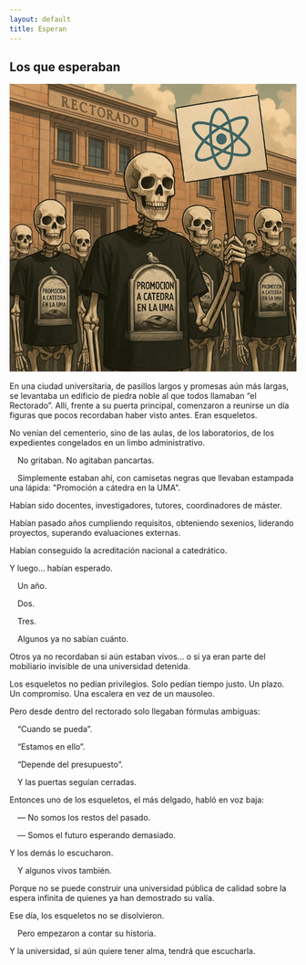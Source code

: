 ```yaml
---
layout: default
title: Esperan
---
```


## Los que esperaban

![Los que esperaban](../imagenes/esperan.jpeg)

En una ciudad universitaria, de pasillos largos y promesas aún más largas, se levantaba un edificio de piedra noble al que todos llamaban “el Rectorado”.
Allí, frente a su puerta principal, comenzaron a reunirse un día figuras que pocos recordaban haber visto antes. Eran esqueletos.

No venían del cementerio, sino de las aulas, de los laboratorios, de los expedientes congelados en un limbo administrativo.

<p style="text-indent: 1em;">No gritaban. No agitaban pancartas.</p>

<p style="text-indent: 1em;">Simplemente estaban ahí, con camisetas negras que llevaban estampada una lápida: "Promoción a cátedra en la UMA".</p>

Habían sido docentes, investigadores, tutores, coordinadores de máster.

Habían pasado años cumpliendo requisitos, obteniendo sexenios, liderando proyectos, superando evaluaciones externas.

Habían conseguido la acreditación nacional a catedrático.

Y luego… habían esperado.
<p style="text-indent: 1em;">Un año.</p>
<p style="text-indent: 1em;">Dos.</p>
<p style="text-indent: 1em;">Tres.</p>
<p style="text-indent: 1em;">Algunos ya no sabían cuánto.</p>

Otros ya no recordaban si aún estaban vivos… o si ya eran parte del mobiliario invisible de una universidad detenida.

Los esqueletos no pedían privilegios. Solo pedían tiempo justo. Un plazo. Un compromiso. Una escalera en vez de un mausoleo.

Pero desde dentro del rectorado solo llegaban fórmulas ambiguas:
<p style="text-indent: 1em;">“Cuando se pueda”.</p>
<p style="text-indent: 1em;">“Estamos en ello”.</p>
<p style="text-indent: 1em;">“Depende del presupuesto”.</p>
<p style="text-indent: 1em;">Y las puertas seguían cerradas.</p>

Entonces uno de los esqueletos, el más delgado, habló en voz baja:
<p style="text-indent: 1em;">— No somos los restos del pasado.</p>
<p style="text-indent: 1em;">— Somos el futuro esperando demasiado.</p>

Y los demás lo escucharon.
<p style="text-indent: 1em;">Y algunos vivos también.</p>

Porque no se puede construir una universidad pública de calidad sobre la espera infinita de quienes ya han demostrado su valía.

Ese día, los esqueletos no se disolvieron.
<p style="text-indent: 1em;">Pero empezaron a contar su historia.</p>
 
Y la universidad, si aún quiere tener alma, tendrá que escucharla.
